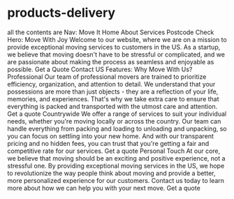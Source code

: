# products-delivery
all the contents are
Nav:
Move It
Home
About
Services 
Postcode
Check
Hero:
Move With Joy
Welcome to our website, where we are on a mission to provide exceptional moving services to customers in the US. As a startup, we believe that moving doesn't have to be stressful or complicated, and we are passionate about making the process as seamless and enjoyable as possible.
Get a Quote
Contact US
Features:
Why Move With Us?
Professional
Our team of professional movers are trained to prioritize efficiency, organization, and attention to detail. We understand that your possessions are more than just objects - they are a reflection of your life, memories, and experiences. That's why we take extra care to ensure that everything is packed and transported with the utmost care and attention.
Get a quote
Countrywide
We offer a range of services to suit your individual needs, whether you're moving locally or across the country. Our team can handle everything from packing and loading to unloading and unpacking, so you can focus on settling into your new home. And with our transparent pricing and no hidden fees, you can trust that you're getting a fair and competitive rate for our services.
Get a quote
Personal Touch
At our core, we believe that moving should be an exciting and positive experience, not a stressful one. By providing exceptional moving services in the US, we hope to revolutionize the way people think about moving and provide a better, more personalized experience for our customers. Contact us today to learn more about how we can help you with your next move.
Get a quote
